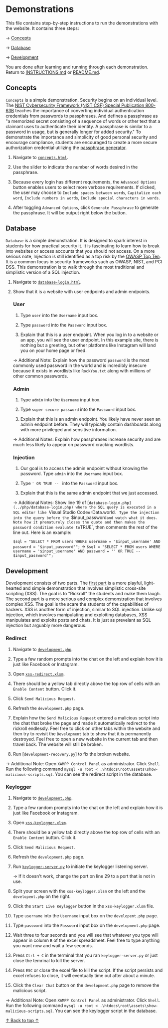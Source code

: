 # Demonstrations
This file contains step-by-step instructions to run the demonstrations with the website. It contains three steps:

&rarr; [Concepts](#concepts)

&rarr; [Database](#database)

&rarr; [Development](#development)

You are done after learning and running through each demonstration. Return to [INSTRUCTIONS.md](INSTRUCTIONS.md) or [README.md](../README.md).

## Concepts
`Concepts` is a simple demonstration. Security begins on an individual level. The [NIST Cybersecurity Framework (NIST CSF) Special Publication 800-63B](https://pages.nist.gov/800-63-3/sp800-63-3.html) teaches the importance of converting individual authentication credentials from passwords to passphrases. And defines a passphrase as "a memorized secret consisting of a sequence of words or other text that a claimant uses to authenticate their identity. A passphrase is similar to a password in usage, but is generally longer for added security." To demonstrate the importance and simplicity of good personal security and encourage compliance, students are encouraged to create a more secure authorization credential utilizing the [passphrase generator](../html/concepts.html).

1. Navigate to [`concepts.html`](../html/concepts.html).

2. Use the slider to indicate the number of words desired in the passphrase.

3. Because every login has different requirements, the `Advanced Options` button enables users to select more verbose requirements. If clicked, the user may choose to `Include spaces between words`, `Capitalize each word`, `Include numbers in words`, `Include special characters in words`.

4. After toggling `Advanced Options`, click `Generate Passphrase` to generate the passphrase. It will be output right below the button. 

## Database
`Database` is a simple demonstration. It is designed to spark interest in students for how practical security it. It is fascinating to learn how to break into websites or access accounts that you should not access. On a more serious note, Injection is still identified as a top risk by the [OWASP Top Ten](https://owasp.org/www-project-top-ten/). It is a common focus in security frameworks such as OWASP, NIST, and PCI DSS. This demonstration is to walk through the most traditional and simplistic version of a SQL injection.

1. Navigate to [`database-login.html`](../html/database-login.html).

2. Show that it is a website with user endpoints and admin endpoints.

    ### User
    
    1. Type `user` into the `Username` input box.

    2. Type `password` into the `Password` input box.

    3. Explain that this is a user endpoint. When you log in to a website or an app, you will see the user endpoint. In this example site, there is nothing but a greeting, but other platforms like Instagram will land you on your home page or feed.

    &rarr; Additional Note: Explain how the password `password` is the most commonly used password in the world and is incredibly insecure because it exists in wordlists like `RockYou.txt` along with millions of other common passwords.

    ### Admin

    1. Type `admin` into the `Username` input box.

    2. Type `super secure password` into the `Password` input box.

    3. Explain that this is an admin endpoint. You likely have never seen an admin endpoint before. They will typically contain dashboards along with more privileged and sensitive information.

    &rarr; Additional Notes: Explain how passphrases increase security and are much less likely to appear on password cracking wordlists.

    ### Injection

    1. Our goal is to access the admin endpoint without knowing the password. Type `admin` into the `Username` input box.

    2. Type `' OR TRUE -- ` into the `Password` input box.

    3. Explain that this is the same admin endpoint that we just accessed.

    &rarr; Additional Notes: Show line 19 of [`database-login.php](../php/database-login.php) where the SQL query is executed in a SQL editor like `Visual Studio Code` or `Data.world`. Type the injection into the query before the `$input_password` and watch what it does. Note how it prematurely closes the quote and then makes the password condition evaluate to `TRUE`, then comments the rest of the line out. Here is an example: 
    
    `$sql = "SELECT * FROM users WHERE username = '$input_username' AND password = '$input_password'";` &rarr; `$sql = "SELECT * FROM users WHERE username = '$input_username' AND password = '' OR TRUE -- $input_password'";`

## Development
Development consists of two parts. The [first part](#redirect) is a more playful, light-hearted and simple demonstration that involves simplistic cross-site scripting (XSS). The goal is to "Rickroll" the students and make them laugh. The second part is a more serious and complex demonstration that involves complex XSS. The goal is the scare the students of the capabilities of hackers. XSS is another form of injection, similar to SQL injection. Unlike sql injection, which involves manipulating and exploiting databases, XSS manipulates and exploits posts and chats. It is just as prevelant as SQL injection but arguably more dangerous.

### Redirect
1. Navigate to [`development.php`](../php/development.php).

2. Type a few random prompts into the chat on the left and explain how it is just like Facebook or Instagram.

3. Open [`xss-redirect.xlsm`](../vba/xss-redirect.xlsm).

4. There should be a yellow tab directly above the top row of cells with an `Enable Content` button. Click it.

5. Click `Send Malicious Request`.

6. Refresh the `development.php` page.

7. Explain how the `Send Malicious Request` entered a malicious script into the chat that broke the page and made it automatically redirect to the rickroll endlessly. Feel free to click on other tabs within the website and then try to revisit the `Development` tab to show that it is permanently destroyed. Feel free to open a new website in the current tab and then travel back. The website will still be broken.

8. Run [`development-recovery.py`] to fix the broken website.

&rarr; Additional Note: Open `XAMPP Control Panel` as administrator. Click `Shell`. Run the following command `mysql -u root < .\htdocs\root\assets\show-malicious-scripts.sql`. You can see the redirect script in the database.

### Keylogger
1. Navigate to [`development.php`](../php/development.php).

2. Type a few random prompts into the chat on the left and explain how it is just like Facebook or Instagram.

3. Open [`xss-keylogger.xlsm`](../vba/xss-keylogger.xlsm).

4. There should be a yellow tab directly above the top row of cells with an `Enable Content` button. Click it.

5. Click `Send Malicious Request`.

6. Refresh the `development.php` page.

7. Run [`keylogger-server.py`](../python/keylogger-server.py) to initiate the keylogger listening server.

    &rarr; If it doesn't work, change the port on line 29 to a port that is not in use.

8. Split your screen with the `xss-keylogger.xlsm` on the left and the `developent.php` on the right.

9. Click the `Start Live Keylogger` button in the `xss-keylogger.xlsm` file.

9. Type `username` into the `Username` input box on the `developent.php` page.

10. Type `password` into the `Password` input box on the `development.php` page.

11. Wait three to four seconds and you will see that whatever you type will appear in column `B` of the excel spreadsheet. Feel free to type anything you want now and wait a few seconds.

12. Press `Ctrl + C` in the terminal that you ran `keylogger-server.py` or just close the temrinal to kill the server.

13. Press `ESC` or close the excel file to kill the script. If the script persists and excel refuses to close, it will eventually time out after about a minute.

14. Click the `Clear Chat` button on the `development.php` page to remove the malicious script.

&rarr; Additional Note: Open `XAMPP Control Panel` as administrator. Click `Shell`. Run the following command `mysql -u root < .\htdocs\root\assets\show-malicious-scripts.sql`. You can see the keylogger script in the database.

[&uarr; Back to top &uarr;](DEMONSTRATIONS.md#demonstrations)